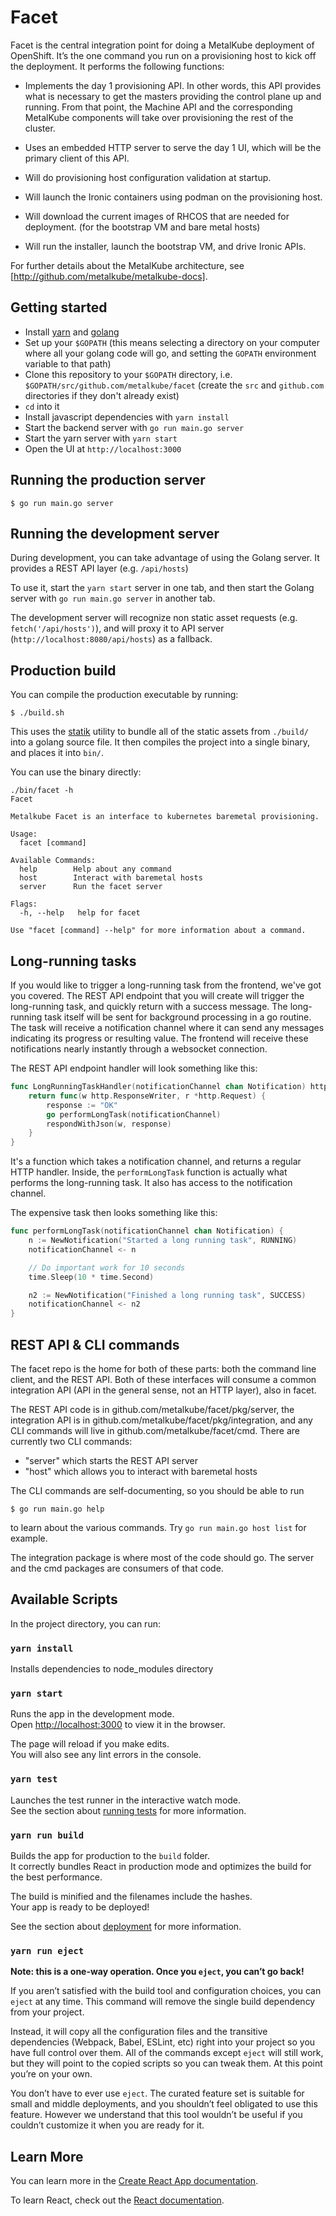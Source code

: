# Facet

Facet is the central integration point for doing a MetalKube deployment of
OpenShift. It’s the one command you run on a provisioning host to kick off the
deployment. It performs the following functions:

- Implements the day 1 provisioning API. In other words, this API provides what
  is necessary to get the masters providing the control plane up and running.
  From that point, the Machine API and the corresponding MetalKube components
  will take over provisioning the rest of the cluster.

- Uses an embedded HTTP server to serve the day 1 UI, which will be the primary
  client of this API.

- Will do provisioning host configuration validation at startup.

- Will launch the Ironic containers using podman on the provisioning host.

- Will download the current images of RHCOS that are needed for deployment. (for
  the bootstrap VM and bare metal hosts)

- Will run the installer, launch the bootstrap VM, and drive Ironic APIs.

For further details about the MetalKube architecture, see
[http://github.com/metalkube/metalkube-docs].

## Getting started

- Install [yarn][1] and [golang][2]
- Set up your `$GOPATH` (this means selecting a directory on your computer where
  all your golang code will go, and setting the `GOPATH` environment variable to
  that path)
- Clone this repository to your `$GOPATH` directory, i.e.
  `$GOPATH/src/github.com/metalkube/facet` (create the `src` and `github.com`
  directories if they don't already exist)
- `cd` into it
- Install javascript dependencies with `yarn install`
- Start the backend server with `go run main.go server`
- Start the yarn server with `yarn start`
- Open the UI at `http://localhost:3000`

[1]: https://yarnpkg.com/en/
[2]: https://golang.org/

## Running the production server

```
$ go run main.go server
```

## Running the development server

During development, you can take advantage of using the Golang server. It
provides a REST API layer (e.g. `/api/hosts`)

To use it, start the `yarn start` server in one tab, and then start the Golang
server with `go run main.go server` in another tab.

The development server will recognize non static asset requests (e.g.
`fetch('/api/hosts')`), and will proxy it to API server
(`http://localhost:8080/api/hosts`) as a fallback.

## Production build

You can compile the production executable by running:

```
$ ./build.sh
```

This uses the [statik][3] utility to bundle all of the static assets from
`./build/` into a golang source file. It then compiles the project into a single
binary, and places it into `bin/`.

You can use the binary directly:

```
./bin/facet -h
Facet

Metalkube Facet is an interface to kubernetes baremetal provisioning.

Usage:
  facet [command]

Available Commands:
  help        Help about any command
  host        Interact with baremetal hosts
  server      Run the facet server

Flags:
  -h, --help   help for facet

Use "facet [command] --help" for more information about a command.
```

[3]: https://github.com/rakyll/statik

## Long-running tasks

If you would like to trigger a long-running task from the frontend, we've got
you covered. The REST API endpoint that you will create will trigger the
long-running task, and quickly return with a success message. The long-running
task itself will be sent for background processing in a go routine. The task
will receive a notification channel where it can send any messages indicating
its progress or resulting value. The frontend will receive these notifications
nearly instantly through a websocket connection.

The REST API endpoint handler will look something like this:

```go
func LongRunningTaskHandler(notificationChannel chan Notification) http.HandlerFunc {
    return func(w http.ResponseWriter, r *http.Request) {
        response := "OK"
        go performLongTask(notificationChannel)
        respondWithJson(w, response)
    }
}
```

It's a function which takes a notification channel, and returns a regular HTTP
handler. Inside, the `performLongTask` function is actually what performs the
long-running task. It also has access to the notification channel.

The expensive task then looks something like this:

```go
func performLongTask(notificationChannel chan Notification) {
    n := NewNotification("Started a long running task", RUNNING)
    notificationChannel <- n

    // Do important work for 10 seconds
    time.Sleep(10 * time.Second)

    n2 := NewNotification("Finished a long running task", SUCCESS)
    notificationChannel <- n2
}
```

## REST API & CLI commands

The facet repo is the home for both of these parts: both the command line
client, and the REST API. Both of these interfaces will consume a common
integration API (API in the general sense, not an HTTP layer), also in facet.

The REST API code is in github.com/metalkube/facet/pkg/server, the integration
API is in github.com/metalkube/facet/pkg/integration, and any CLI commands will
live in github.com/metalkube/facet/cmd. There are currently two CLI commands:

- "server" which starts the REST API server
- "host" which allows you to interact with baremetal hosts

The CLI commands are self-documenting, so you should be able to run

```
$ go run main.go help
```

to learn about the various commands. Try `go run main.go host list` for example.

The integration package is where most of the code should go. The server and the
cmd packages are consumers of that code.

## Available Scripts

In the project directory, you can run:

### `yarn install`

Installs dependencies to node_modules directory

### `yarn start`

Runs the app in the development mode.<br> Open
[http://localhost:3000](http://localhost:3000) to view it in the browser.

The page will reload if you make edits.<br> You will also see any lint errors in
the console.

### `yarn test`

Launches the test runner in the interactive watch mode.<br> See the section
about
[running tests](https://facebook.github.io/create-react-app/docs/running-tests)
for more information.

### `yarn run build`

Builds the app for production to the `build` folder.<br> It correctly bundles
React in production mode and optimizes the build for the best performance.

The build is minified and the filenames include the hashes.<br> Your app is
ready to be deployed!

See the section about
[deployment](https://facebook.github.io/create-react-app/docs/deployment) for
more information.

### `yarn run eject`

**Note: this is a one-way operation. Once you `eject`, you can’t go back!**

If you aren’t satisfied with the build tool and configuration choices, you can
`eject` at any time. This command will remove the single build dependency from
your project.

Instead, it will copy all the configuration files and the transitive
dependencies (Webpack, Babel, ESLint, etc) right into your project so you have
full control over them. All of the commands except `eject` will still work, but
they will point to the copied scripts so you can tweak them. At this point
you’re on your own.

You don’t have to ever use `eject`. The curated feature set is suitable for
small and middle deployments, and you shouldn’t feel obligated to use this
feature. However we understand that this tool wouldn’t be useful if you couldn’t
customize it when you are ready for it.

## Learn More

You can learn more in the
[Create React App documentation](https://facebook.github.io/create-react-app/docs/getting-started).

To learn React, check out the [React documentation](https://reactjs.org/).
